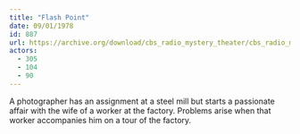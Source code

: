 ```yaml
---
title: "Flash Point"
date: 09/01/1978
id: 887
url: https://archive.org/download/cbs_radio_mystery_theater/cbs_radio_mystery_theater-0851-0900.zip/cbs_radio_mystery_theater-0851-0900%2Fcbsrmt_0887_flash_point.mp3
actors:
  - 305
  - 104
  - 90
---
```

A photographer has an assignment at a steel mill but starts a passionate affair with the wife of a worker at the factory. Problems arise when that worker accompanies him on a tour of the factory.